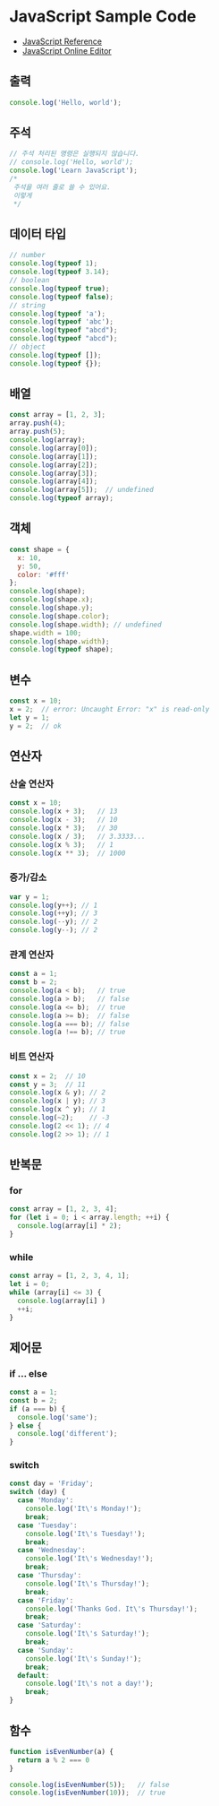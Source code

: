 # JavaScript Sample Code

- [JavaScript Reference][JavaScript Reference]
- [JavaScript Online Editor][JavaScript Online Editor]

## 출력

```js
console.log('Hello, world');
```

## 주석

```js
// 주석 처리된 명령은 실행되지 않습니다.
// console.log('Hello, world');
console.log('Learn JavaScript');
/*
 주석을 여러 줄로 쓸 수 있어요.
 이렇게
 */
```

## 데이터 타입

```js
// number
console.log(typeof 1);
console.log(typeof 3.14);
// boolean
console.log(typeof true);
console.log(typeof false);
// string
console.log(typeof 'a');
console.log(typeof 'abc');
console.log(typeof "abcd");
console.log(typeof "abcd");
// object
console.log(typeof []);
console.log(typeof {});
```

## 배열

```js
const array = [1, 2, 3];
array.push(4);
array.push(5);
console.log(array);
console.log(array[0]);
console.log(array[1]);
console.log(array[2]);
console.log(array[3]);
console.log(array[4]);
console.log(array[5]);  // undefined
console.log(typeof array);
```

## 객체

```js
const shape = {
  x: 10,
  y: 50,
  color: '#fff'
};
console.log(shape);
console.log(shape.x);
console.log(shape.y);
console.log(shape.color);
console.log(shape.width); // undefined
shape.width = 100;
console.log(shape.width);
console.log(typeof shape);
```

## 변수

```js
const x = 10;
x = 2;  // error: Uncaught Error: "x" is read-only
let y = 1;
y = 2;  // ok
```

## 연산자

### 산술 연산자

```js
const x = 10;
console.log(x + 3);   // 13
console.log(x - 3);   // 10
console.log(x * 3);   // 30
console.log(x / 3);   // 3.3333...
console.log(x % 3);   // 1
console.log(x ** 3);  // 1000
```

### 증가/감소

```js
var y = 1;
console.log(y++); // 1
console.log(++y); // 3
console.log(--y); // 2
console.log(y--); // 2
```

### 관계 연산자

```js
const a = 1;
const b = 2;
console.log(a < b);   // true
console.log(a > b);   // false
console.log(a <= b);  // true
console.log(a >= b);  // false
console.log(a === b); // false
console.log(a !== b); // true
```

### 비트 연산자

```js
const x = 2;  // 10
const y = 3;  // 11
console.log(x & y); // 2
console.log(x | y); // 3
console.log(x ^ y); // 1
console.log(~2);    // -3
console.log(2 << 1); // 4
console.log(2 >> 1); // 1
```

## 반복문

### for

```js
const array = [1, 2, 3, 4];
for (let i = 0; i < array.length; ++i) {
  console.log(array[i] * 2);
}
```

### while

```js
const array = [1, 2, 3, 4, 1];
let i = 0;
while (array[i] <= 3) {
  console.log(array[i] )
  ++i;
}
```

## 제어문

### if ... else

```js
const a = 1;
const b = 2;
if (a === b) {
  console.log('same');
} else {
  console.log('different');
}
```

### switch

```js
const day = 'Friday';
switch (day) {
  case 'Monday':
    console.log('It\'s Monday!');
    break;
  case 'Tuesday':
    console.log('It\'s Tuesday!');
    break;
  case 'Wednesday':
    console.log('It\'s Wednesday!');
    break;
  case 'Thursday':
    console.log('It\'s Thursday!');
    break;
  case 'Friday':
    console.log('Thanks God. It\'s Thursday!');
    break;
  case 'Saturday':
    console.log('It\'s Saturday!');
    break;
  case 'Sunday':
    console.log('It\'s Sunday!');
    break;
  default:
    console.log('It\'s not a day!');
    break;
}
```

## 함수

```js
function isEvenNumber(a) {
  return a % 2 === 0
}

console.log(isEvenNumber(5));   // false
console.log(isEvenNumber(10));  // true
```


[JavaScript Reference]: https://developer.mozilla.org/en-US/docs/Web/JavaScript/Reference
[JavaScript Online Editor]: https://playcode.io/
